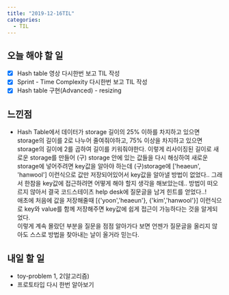 ```yaml
---
title: "2019-12-16TIL"
categories:
  - TIL
---
```


## 오늘 해야 할 일

- [x] Hash table 영상 다시한번 보고 TIL 작성
- [x] Sprint - Time Complexity 다시한번 보고 TIL 작성
- [x] Hash table 구현(Advanced) - resizing

## 느낀점

- Hash Table에서 데이터가 storage 길이의 25% 이하를 차지하고 있으면 storage의 길이를 2로 나누어 줄여줘야하고, 75% 이상을 차지하고 있으면 storage의 길이에 2를 곱하여 길이를 키워줘야한다. 이렇게 리사이징된 길이로 새로운 storage를 만들어 (구) storage 안에 있는 값들을 다시 해싱하여 새로운 storage에 넣어주려면 key값을 알아야 하는데 (구)storage에 ['heaeun', 'hanwool'] 이런식으로 값만 저장되어있어서 key값을 알아낼 방법이 없었다.. 그래서 한참을 key값에 접근하려면 어떻게 해야 할지 생각을 해보았는데.. 방법이 떠오르지 않아서 결국 코드스테이츠 help desk에 질문글을 남겨 힌트를 얻었다..!  
애초에 처음에 값을 저장해줄때 [{'yoon','heaeun'}, {'kim','hanwool'}] 이런식으로 key와 value를 함께 저장해주면 key값에 쉽게 접근이 가능하다는 것을 알게되었다.  
이렇게 계속 몰랐던 부분을 질문을 점점 알아가다 보면 언젠가 질문글을 올리지 않아도 스스로 방법을 찾아내는 날이 올거라 믿는다.


## 내일 할 일
- toy-problem 1, 2(알고리즘)
- 프로토타입 다시 한번 알아보기

